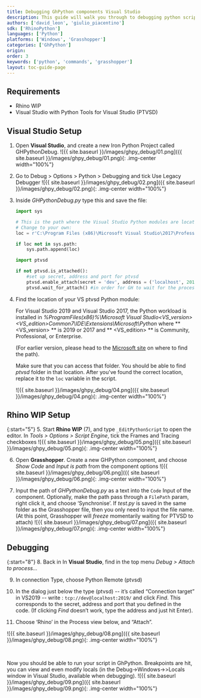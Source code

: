 ```yaml
---
title: Debugging GhPython components Visual Studio 
description: This guide will walk you through to debugging python scripts in Grasshopper using Visual Studio.
authors: ['david_leon', 'giulio_piacentino']
sdk: ['RhinoPython']
languages: ['Python']
platforms: ['Windows', 'Grasshopper']
categories: ['GhPython']
origin:
order: 3
keywords: ['python', 'commands', 'grasshopper']
layout: toc-guide-page
---
```


## Requirements


<ul>
  <li>Rhino WIP</li>
  <li>Visual Studio with Python Tools for Visual Studio (PTVSD)</li>
</ul>  


## Visual Studio Setup


1. Open **Visual Studio**, and create a new Iron Python Project called GHPythonDebug. 
![{{ site.baseurl }}/images/ghpy_debug/01.png]({{ site.baseurl }}/images/ghpy_debug/01.png){: .img-center width="100%"}


2. Go to Debug > Options > Python > Debugging and tick Use Legacy Debugger
![{{ site.baseurl }}/images/ghpy_debug/02.png]({{ site.baseurl }}/images/ghpy_debug/02.png){: .img-center width="100%"}


3. Inside *GHPythonDebug.py* type this and save the file:


	```python
	import sys

	# This is the path where the Visual Studio Python modules are locate. 
	# Change to your own: 
	loc = r'C:\Program Files (x86)\Microsoft Visual Studio\2017\Professional\Common7\IDE\Extensions\Microsoft\python\Core'

	if loc not in sys.path:
		sys.path.append(loc)

	import ptvsd

	if not ptvsd.is_attached():
		#set up secret, address and port for ptvsd
		ptvsd.enable_attach(secret = 'dev', address = ('localhost', 2019))
		ptvsd.wait_for_attach() #in order for GH to wait for the process to be attached
	```



4. Find the location of your VS ptvsd Python module:

	For Visual Studio 2019 and Visual Studio 2017, the Python workload is installed in *%ProgramFiles(x86)%\Microsoft Visual Studio\<VS_version>\<VS_edition>Common7\IDE\Extensions\Microsoft\Python* where ** <VS_version> ** is 2019 or 2017 and ** <VS_edition> ** is Community, Professional, or Enterprise.

	(For earlier version, please head to the [Microsoft site](https://docs.microsoft.com/en-us/visualstudio/python/installing-python-support-in-visual-studio?view=vs-2019#install-locations) on where to find the path). 

	Make sure that you can access that folder. You should be able to find *ptvsd* folder in that location. After you've found the correct location, replace it to the `loc` variable in the script.

	![{{ site.baseurl }}/images/ghpy_debug/04.png]({{ site.baseurl }}/images/ghpy_debug/04.png){: .img-center width="100%"}



## Rhino WIP Setup

{:start="5"}
5. Start **Rhino WIP** (7), and type `_EditPythonScript` to open the editor. In *Tools > Options > Script Engine*, tick the Frames and Tracing checkboxes
![{{ site.baseurl }}/images/ghpy_debug/05.png]({{ site.baseurl }}/images/ghpy_debug/05.png){: .img-center width="100%"}


6. Open **Grasshopper**. Create a new GHPython component, and choose *Show Code* and *Input is path* from the component options
![{{ site.baseurl }}/images/ghpy_debug/06.png]({{ site.baseurl }}/images/ghpy_debug/06.png){: .img-center width="100%"}

7. Input the path of *GHPythonDebug.py* as a text into the `Code` Input of the component. Optionally, make the path pass through a `FilePath` param, right click it, and choose ‘Synchronise’. If *test.py* is saved in the same folder as the Grasshopper file, then you only need to input the file name. (At this point, Grasshopper will *freeze* momentarily waiting for PTVSD to attach)
![{{ site.baseurl }}/images/ghpy_debug/07.png]({{ site.baseurl }}/images/ghpy_debug/07.png){: .img-center width="100%"}


## Debugging

{:start="8"}
8. Back in In **Visual Studio**, find in the top menu *Debug > Attach to process...* 

9. In connection Type, choose Python Remote (ptvsd)

10. In the dialog just below the type (ptvsd) -- it’s called “Connection target” in VS2019 -- write : `tcp://dev@localhost:2019/` and click *Find*. This corresponds to the secret, address and port that you defined in the code. (If clicking *Find* doesn’t work, type the address and just hit  Enter).   

11. Choose ‘Rhino’ in the Process view below, and “Attach”. 

![{{ site.baseurl }}/images/ghpy_debug/08.png]({{ site.baseurl }}/images/ghpy_debug/08.png){: .img-center width="100%"}

<br/>

Now you should be able to run your script in GhPython. Breakpoints are hit, you can view and even modify locals (in the Debug->Windows->>Locals window in Visual Studio, available when debugging).
![{{ site.baseurl }}/images/ghpy_debug/09.png]({{ site.baseurl }}/images/ghpy_debug/09.png){: .img-center width="100%"}


